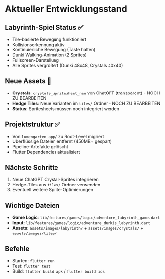 # Aktueller Entwicklungsstand

## Labyrinth-Spiel Status ✅
- Tile-basierte Bewegung funktioniert
- Kollisionserkennung aktiv
- Kontinuierliche Bewegung (Taste halten)
- Dunki Walking-Animation (2 Sprites)
- Fullscreen-Darstellung
- Alle Sprites vergrößert (Dunki 48x48, Crystals 40x40)

## Neue Assets 🎨
- **Crystals**: `crystals_spritesheet_neu` von ChatGPT (transparent) - NOCH ZU BEARBEITEN
- **Hedge Tiles**: Neue Varianten im `tiles/` Ordner - NOCH ZU BEARBEITEN
- **Status**: Spritesheets müssen noch integriert werden

## Projektstruktur ✅
- Von `lumengarten_app/` zu Root-Level migriert
- Überflüssige Dateien entfernt (450MB+ gespart)
- Pipeline-Artefakte gelöscht
- Flutter Dependencies aktualisiert

## Nächste Schritte
1. Neue ChatGPT Crystal-Sprites integrieren
2. Hedge-Tiles aus `tiles/` Ordner verwenden
3. Eventuell weitere Sprite-Optimierungen

## Wichtige Dateien
- **Game Logic**: `lib/features/games/logic/adventure_labyrinth_game.dart`
- **Input**: `lib/features/games/logic/adventure_dunkis_labyrinth.dart`
- **Assets**: `assets/images/labyrinth/` + `assets/images/crystals/` + `assets/images/tiles/`

## Befehle
- Starten: `flutter run`
- Test: `flutter test`
- Build: `flutter build apk` / `flutter build ios`